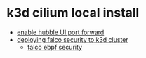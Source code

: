 # k3d cilium local install


* [enable hubble UI port forward](https://docs.cilium.io/en/v1.9/gettingstarted/kind/#enable-hubble-for-cluster-wide-visibility)
* [deploying falco security to k3d cluster](https://github.com/falcosecurity/charts/tree/master/falco#introduction)
  * [falco ebpf security](https://github.com/falcosecurity/falco)